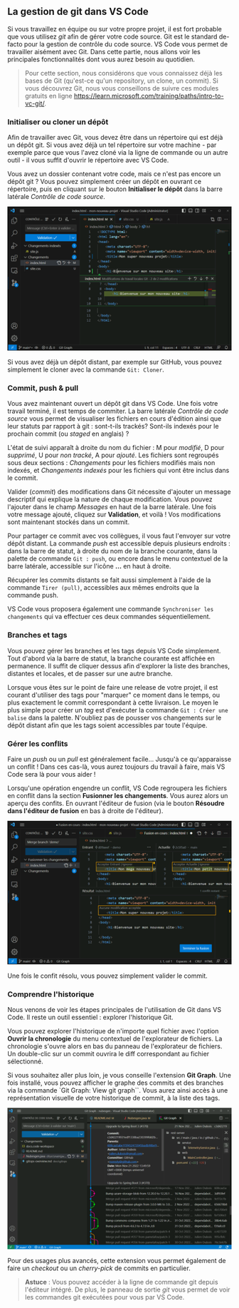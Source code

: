 ## La gestion de git dans VS Code

Si vous travaillez en équipe ou sur votre propre projet, il est fort probable que vous utilisez _git_ afin de gérer votre code source. Git est le standard de-facto pour la gestion de contrôle du code source. VS Code vous permet de travailler aisément avec Git. Dans cette partie, nous allons voir les principales fonctionnalités dont vous aurez besoin au quotidien.

> Pour cette section, nous considérons que vous connaissez déjà les bases de Git (qu'est-ce qu'un repository, un clone, un commit). Si vous découvrez Git, nous vous conseillons de suivre ces modules gratuits en ligne https://learn.microsoft.com/training/paths/intro-to-vc-git/.

### Initialiser ou cloner un dépôt

Afin de travailler avec Git, vous devez être dans un répertoire qui est déjà un dépôt git. Si vous avez déjà un tel répertoire sur votre machine - par exemple parce que vous l'avez cloné via la ligne de commande ou un autre outil - il vous suffit d'ouvrir le répertoire avec VS Code.

Vous avez un dossier contenant votre code, mais ce n'est pas encore un dépôt git ? Vous pouvez simplement créer un dépôt en ouvrant ce répertoire, puis en cliquant sur le bouton **Initialiser le dépôt** dans la barre latérale _Contrôle de code source_.

![](./images/global-git.png)

Si vous avez déjà un dépôt distant, par exemple sur GitHub, vous pouvez simplement le cloner avec la commande `Git: Cloner`.

### Commit, push & pull

Vous avez maintenant ouvert un dépôt git dans VS Code. Une fois votre travail terminé, il est temps de commiter. La barre latérale _Contrôle de code source_ vous permet de visualiser les fichiers en cours d'édition ainsi que leur statuts par rapport à git : sont-t-ils trackés? Sont-ils indexés pour le prochain commit (ou _staged_ en anglais) ?

L'état de suivi apparaît à droite du nom du fichier : M pour _modifié_, D pour _supprimé_, U pour _non tracké_, A pour _ajouté_. Les fichiers sont regroupés sous deux sections : _Changements_ pour les fichiers modifiés mais non indexés, et _Changements indexés_ pour les fichiers qui vont être inclus dans le commit.

Valider (_commit_) des modifications dans Git nécessite d'ajouter un message descriptif qui explique la nature de chaque modification. Vous pouvez l'ajouter dans le champ _Messages_ en haut de la barre latérale. Une fois votre message ajouté, cliquez sur **Validation**, et voilà ! Vos modifications sont maintenant stockés dans un commit.

Pour partager ce commit avec vos collègues, il vous faut l'envoyer sur votre dépôt distant. La commande _push_ est accessible depuis plusieurs endroits : dans la barre de statut, à droite du nom de la branche courante, dans la palette de commande `Git : push`, ou encore dans le menu contextuel de la barre latérale, accessible sur l'icône **...** en haut à droite.

Récupérer les commits distants se fait aussi simplement à l'aide de la commande `Tirer (pull)`, accessibles aux mêmes endroits que la commande push.

VS Code vous proposera également une commande `Synchroniser les changements` qui va effectuer ces deux commandes séquentiellement.

### Branches et tags

Vous pouvez gérer les branches et les tags depuis VS Code simplement. Tout d'abord via la barre de statut, la branche courante est affichée en permanence. Il suffit de cliquer dessus afin d'explorer la liste des branches, distantes et locales, et de passer sur une autre branche.

Lorsque vous êtes sur le point de faire une release de votre projet, il est courant d'utiliser des tags pour "marquer" ce moment dans le temps, ou plus exactement le commit correspondant à cette livraison. Le moyen le plus simple pour créer un _tag_ est d'exécuter la commande `Git : Créer une balise` dans la palette. N'oubliez pas de pousser vos changements sur le dépôt distant afin que les tags soient accessibles par toute l'équipe.

### Gérer les conflits

Faire un _push_ ou un _pull_ est généralement facile... Jusqu'à ce qu'apparaisse un conflit ! Dans ces cas-là, vous aurez toujours du travail à faire, mais VS Code sera là pour vous aider !

Lorsqu'une opération engendre un conflit, VS Code regroupera les fichiers en conflit dans la section **Fusionner les changements**. Vous aurez alors un aperçu des confits. En ouvrant l'éditeur de fusion (via le bouton **Résoudre dans l'éditeur de fusion** en bas à droite de l'éditeur).

![](./images/merge.png)

Une fois le confit résolu, vous pouvez simplement valider le commit.

<!-- >
### Status & gutter indicators

- Commit to push
- Line diff & commit
-->
<!-- Ajouter un tableau qui compare les icônes dans la status bar -->

### Comprendre l'historique

Nous venons de voir les étapes principales de l'utilisation de Git dans VS Code. Il reste un outil essentiel : explorer l'historique Git.

Vous pouvez explorer l'historique de n'importe quel fichier avec l'option **Ouvrir la chronologie** du menu contextuel de l'explorateur de fichiers. La chronologie s'ouvre alors en bas du panneau de l'explorateur de fichiers. Un double-clic sur un commit ouvrira le diff correspondant au fichier sélectionné.

Si vous souhaitez aller plus loin, je vous conseille l'extension **Git Graph**. Une fois installé, vous pouvez afficher le graphe des commits et des branches via la commande `Git Graph: View git graph``. Vous aurez ainsi accès à une représentation visuelle de votre historique de commit, à la liste des tags.

![](./images/git-graph.png)

Pour des usages plus avancés, cette extension vous permet également de faire un _checkout_ ou un _cherry-pick_ de commits en particulier.

> **Astuce** : Vous pouvez accéder à la ligne de commande git depuis l'éditeur intégré. De plus, le panneau de sortie _git_ vous permet de voir les commandes git exécutées pour vous par VS Code.
